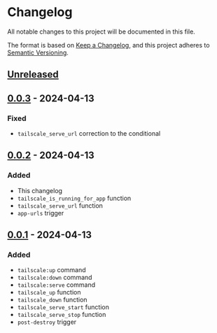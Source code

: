 # Changelog

All notable changes to this project will be documented in this file.

The format is based on [Keep a Changelog](https://keepachangelog.com/en/1.1.0/),
and this project adheres to [Semantic Versioning](https://semver.org/spec/v2.0.0.html).

## [Unreleased]

## [0.0.3] - 2024-04-13

### Fixed
- `tailscale_serve_url` correction to the conditional

## [0.0.2] - 2024-04-13

### Added

- This changelog
- `tailscale_is_running_for_app` function
- `tailscale_serve_url` function
- `app-urls` trigger

## [0.0.1] - 2024-04-13

### Added

- `tailscale:up` command
- `tailscale:down` command
- `tailscale:serve` command
- `tailscale_up` function
- `tailscale_down` function
- `tailscale_serve_start` function
- `tailscale_serve_stop` function
- `post-destroy` trigger

[unreleased]: https://github.com/andrew-womeldorf/dokku-tailscale/compare/0.0.3...HEAD
[0.0.3]: https://github.com/andrew-womeldorf/dokku-tailscale/releases/tag/0.0.2...0.0.3
[0.0.2]: https://github.com/andrew-womeldorf/dokku-tailscale/releases/tag/0.0.1...0.0.2
[0.0.1]: https://github.com/andrew-womeldorf/dokku-tailscale/releases/tag/0.0.1
